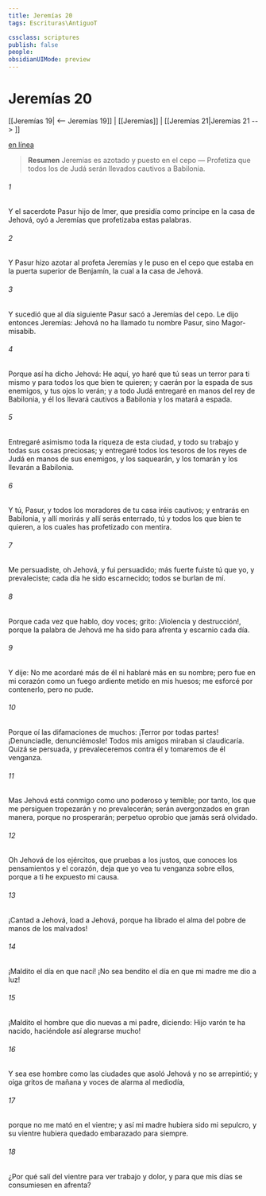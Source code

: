 ```yaml
---
title: Jeremías 20
tags: Escrituras\AntiguoT

cssclass: scriptures
publish: false
people:
obsidianUIMode: preview
---
```


# Jeremías 20
[[Jeremías 19| <-- Jeremías 19]] | [[Jeremías]] | [[Jeremías 21|Jeremías 21 --> ]]

[en línea](https://churchofjesuschrist.org/study/scriptures/ot/jer/20?lang=spa)

> __Resumen__
Jeremías es azotado y puesto en el cepo — Profetiza que todos los de Judá serán llevados cautivos a Babilonia.

###### 1 
Y el sacerdote Pasur hijo de Imer, que presidía como príncipe en la casa de Jehová, oyó a Jeremías que profetizaba estas palabras.

###### 2 
Y Pasur hizo azotar al profeta Jeremías y le puso en el cepo que estaba en la puerta superior de Benjamín, la cual  a la casa de Jehová.

###### 3 
Y sucedió que al día siguiente Pasur sacó a Jeremías del cepo. Le dijo entonces Jeremías: Jehová no ha llamado tu nombre Pasur, sino Magor-misabib.

###### 4 
Porque así ha dicho Jehová: He aquí, yo haré que tú seas un terror para ti mismo y para todos los que bien te quieren; y caerán por la espada de sus enemigos, y tus ojos lo verán; y a todo Judá entregaré en manos del rey de Babilonia, y él los llevará cautivos a Babilonia y los matará a espada.

###### 5 
Entregaré asimismo toda la riqueza de esta ciudad, y todo su trabajo y todas sus cosas preciosas; y entregaré todos los tesoros de los reyes de Judá en manos de sus enemigos, y los saquearán, y los tomarán y los llevarán a Babilonia.

###### 6 
Y tú, Pasur, y todos los moradores de tu casa iréis cautivos; y entrarás en Babilonia, y allí morirás y allí serás enterrado, tú y todos los que bien te quieren, a los cuales has profetizado con mentira.

###### 7 
Me persuadiste, oh Jehová, y fui persuadido; más fuerte fuiste tú que yo, y prevaleciste; cada día he sido escarnecido; todos se burlan de mí.

###### 8 
Porque cada vez que hablo, doy voces; grito: ¡Violencia y destrucción!, porque la palabra de Jehová me ha sido para afrenta y escarnio cada día.

###### 9 
Y dije: No me acordaré más de él ni hablaré más en su nombre; pero fue en mi corazón como un fuego ardiente metido en mis huesos; me esforcé por contenerlo, pero no pude.

###### 10 
Porque oí las difamaciones de muchos: ¡Terror por todas partes! ¡Denunciadle, denunciémosle! Todos mis amigos miraban si claudicaría. Quizá se persuada,  y prevaleceremos contra él y tomaremos de él venganza.

###### 11 
Mas Jehová está conmigo como uno poderoso y temible; por tanto, los que me persiguen tropezarán y no prevalecerán; serán avergonzados en gran manera, porque no prosperarán;  perpetuo oprobio que jamás será olvidado.

###### 12 
Oh Jehová de los ejércitos, que pruebas a los justos, que conoces los pensamientos y el corazón, deja que yo vea tu venganza sobre ellos, porque a ti he expuesto mi causa.

###### 13 
¡Cantad a Jehová, load a Jehová, porque ha librado el alma del pobre de manos de los malvados!

###### 14 
¡Maldito el día en que nací! ¡No sea bendito el día en que mi madre me dio a luz!

###### 15 
¡Maldito el hombre que dio nuevas a mi padre, diciendo: Hijo varón te ha nacido, haciéndole así alegrarse mucho!

###### 16 
Y sea ese hombre como las ciudades que asoló Jehová y no se arrepintió; y oiga gritos de mañana y voces de alarma al mediodía,

###### 17 
porque no me mató en el vientre; y así mi madre hubiera sido mi sepulcro, y su vientre hubiera quedado embarazado para siempre.

###### 18 
¿Por qué salí del vientre para ver trabajo y dolor, y para que mis días se consumiesen en afrenta?

